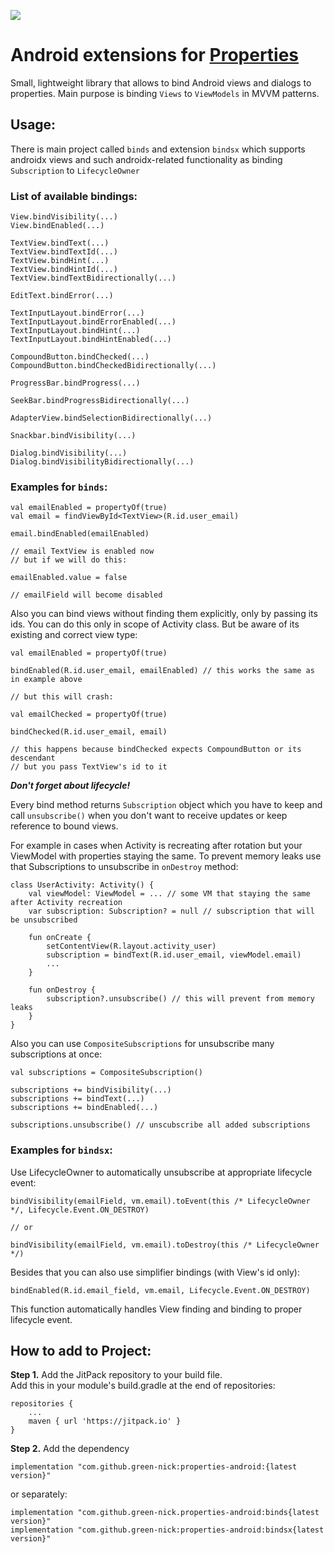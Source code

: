 [![](https://jitpack.io/v/green-nick/properties-android.svg)](https://jitpack.io/#green-nick/properties-android)
# Android extensions for [Properties](https://github.com/green-nick/properties)
Small, lightweight library that allows to bind Android views and dialogs to properties.
Main purpose is binding `Views` to `ViewModels` in MVVM patterns.

## Usage:
There is main project called `binds` and extension `bindsx` 
which supports androidx views and 
such androidx-related functionality as binding `Subscription` to `LifecycleOwner`
### List of available bindings:
```
View.bindVisibility(...)
View.bindEnabled(...)

TextView.bindText(...)
TextView.bindTextId(...)
TextView.bindHint(...)
TextView.bindHintId(...)
TextView.bindTextBidirectionally(...)

EditText.bindError(...)

TextInputLayout.bindError(...)
TextInputLayout.bindErrorEnabled(...)
TextInputLayout.bindHint(...)
TextInputLayout.bindHintEnabled(...)

CompoundButton.bindChecked(...)
CompoundButton.bindCheckedBidirectionally(...)

ProgressBar.bindProgress(...)

SeekBar.bindProgressBidirectionally(...)

AdapterView.bindSelectionBidirectionally(...)

Snackbar.bindVisibility(...)

Dialog.bindVisibility(...)
Dialog.bindVisibilityBidirectionally(...)

```
### Examples for `binds`:
```
val emailEnabled = propertyOf(true)
val email = findViewById<TextView>(R.id.user_email)

email.bindEnabled(emailEnabled)

// email TextView is enabled now
// but if we will do this:

emailEnabled.value = false

// emailField will become disabled
```
Also you can bind views without finding them explicitly, only by passing its ids.
You can do this only in scope of Activity class.
But be aware of its existing and correct view type:
```
val emailEnabled = propertyOf(true)

bindEnabled(R.id.user_email, emailEnabled) // this works the same as in example above

// but this will crash:

val emailChecked = propertyOf(true)

bindChecked(R.id.user_email, email)

// this happens because bindChecked expects CompoundButton or its descendant
// but you pass TextView's id to it
```
***Don't forget about lifecycle!***

Every bind method returns `Subscription` object which you have to keep 
and call `unsubscribe()` when you don't want to receive updates 
or keep reference to bound views.

For example in cases when Activity is recreating after rotation 
but your ViewModel with properties staying the same.
To prevent memory leaks use that Subscriptions to unsubscribe in `onDestroy` method:
```
class UserActivity: Activity() {
    val viewModel: ViewModel = ... // some VM that staying the same after Activity recreation
    var subscription: Subscription? = null // subscription that will be unsubscribed
    
    fun onCreate {
        setContentView(R.layout.activity_user)
        subscription = bindText(R.id.user_email, viewModel.email)
        ...
    }
    
    fun onDestroy {
        subscription?.unsubscribe() // this will prevent from memory leaks
    }
}
```
Also you can use `CompositeSubscriptions` for unsubscribe many subscriptions at once:
```
val subscriptions = CompositeSubscription()

subscriptions += bindVisibility(...)
subscriptions += bindText(...)
subscriptions += bindEnabled(...)

subscriptions.unsubscribe() // unscubscribe all added subscriptions
```
### Examples for `bindsx`:
Use LifecycleOwner to automatically unsubscribe at appropriate lifecycle event:
```
bindVisibility(emailField, vm.email).toEvent(this /* LifecycleOwner */, Lifecycle.Event.ON_DESTROY)

// or

bindVisibility(emailField, vm.email).toDestroy(this /* LifecycleOwner */)
```
Besides that you can also use simplifier bindings (with View's id only):
```
bindEnabled(R.id.email_field, vm.email, Lifecycle.Event.ON_DESTROY)
```
This function automatically handles View finding and binding to proper lifecycle event.
## How to add to Project:
**Step 1.** Add the JitPack repository to your build file.  
Add this in your module's build.gradle at the end of repositories:  
```
repositories {
    ...
    maven { url 'https://jitpack.io' }
}
```
**Step 2.** Add the dependency
```
implementation "com.github.green-nick:properties-android:{latest version}"
```
or separately:
```
implementation "com.github.green-nick.properties-android:binds{latest version}"
implementation "com.github.green-nick:properties-android:bindsx{latest version}"
```
